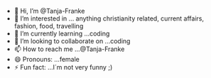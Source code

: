 - 👋 Hi, I’m @Tanja-Franke 
- 👀 I’m interested in ... anything christianity related, current affairs, fashion, food, travelling
- 🌱 I’m currently learning ...coding
- 💞️ I’m looking to collaborate on ...coding
- 📫 How to reach me ...@Tanja-Franke
- 😄 Pronouns: ...female
- ⚡ Fun fact: ...I´m not very funny ;)

<!---
Tanja-Franke/Tanja-Franke is a ✨ special ✨ repository because its `README.md` (this file) appears on your GitHub profile.
You can click the Preview link to take a look at your changes.
--->

